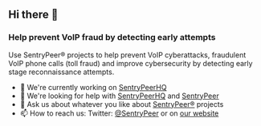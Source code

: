 ## Hi there 👋

### Help prevent VoIP fraud by detecting early attempts

Use SentryPeer® projects to help prevent VoIP cyberattacks, fraudulent VoIP phone calls (toll fraud) and improve cybersecurity by detecting early stage reconnaissance attempts.

- 🔭 We're currently working on [SentryPeerHQ](https://github.com/SentryPeer/SentryPeerHQ)
- 🤔 We're looking for help with [SentryPeerHQ](https://github.com/SentryPeer/SentryPeerHQ) and [SentryPeer](https://github.com/SentryPeer/SentryPeer)
- 💬 Ask us about whatever you like about [SentryPeer®](https://github.com/SentryPeer) projects
- 📫 How to reach us: Twitter: [@SentryPeer](https://twitter.com/SentryPeer) or on [our website](https://sentrypeer.com/contact)
